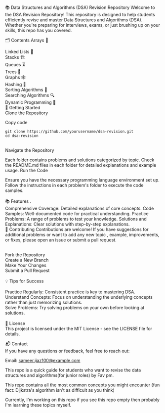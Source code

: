 📚 Data Structures and Algorithms (DSA) Revision Repository
Welcome to the DSA Revision Repository! This repository is designed to help students efficiently revise and master Data Structures and Algorithms (DSA). Whether you're preparing for interviews, exams, or just brushing up on your skills, this repo has you covered.

🗂️ Contents
Arrays 📏

Linked Lists 🔗 <br>
Stacks 🏗️ <br>
Queues ⏳<br>
Trees 🌳 <br>
Graphs 🕸️ <br>
Hashing 🔑 <br>
Sorting Algorithms 🔄 <br>
Searching Algorithms 🔍 <br>
Dynamic Programming 🎯 <br>
🚀 Getting Started<br>
Clone the Repository<br>

Copy code
```
git clone https://github.com/yourusername/dsa-revision.git
cd dsa-revision
```
<br>
Navigate the Repository

Each folder contains problems and solutions categorized by topic.
Check the README.md files in each folder for detailed explanations and example usage.
Run the Code<br>

Ensure you have the necessary programming language environment set up.
Follow the instructions in each problem's folder to execute the code samples.<br> <br>
📚 Features .<br> 
Comprehensive Coverage: Detailed explanations of core concepts.
Code Samples: Well-documented code for practical understanding.
Practice Problems: A range of problems to test your knowledge.
Solutions and Explanations: Clear solutions with step-by-step explanations. <be> <br>
🤝 Contributing
Contributions are welcome! If you have suggestions for additional problems or want to add any new topic , example, improvements, or fixes, please open an issue or submit a pull request. <br><br>

Fork the Repository <br>
Create a New Branch <br>
Make Your Changes <br>
Submit a Pull Request <br> <br>
💡 Tips for Success <br><br>
Practice Regularly: Consistent practice is key to mastering DSA. <br>
Understand Concepts: Focus on understanding the underlying concepts rather than just memorizing solutions. <br>
Solve Problems: Try solving problems on your own before looking at solutions.<br><br>
📝 License  <br>
This project is licensed under the MIT License - see the LICENSE file for details.

📬 Contact <br>
If you have any questions or feedback, feel free to reach out:

Email: sameer.ijaz100@example.com


This repo is a quick guide for students who want to revise the data structures and algorithms(for junior roles) by Fav pm.

This repo contains all the most common concepts you might encounter (fun fact: Dijkstra's algorithm isn't as difficult as you think)

Currently, I'm working on this repo if you see this repo empty then probably I'm learning these topics myself.

